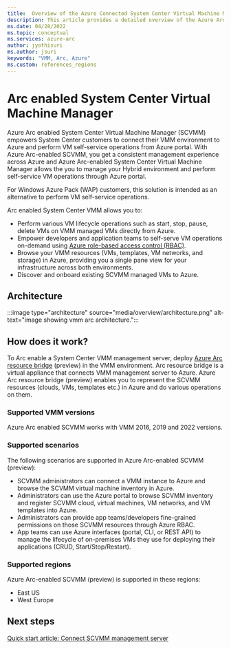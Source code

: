 ```yaml
---
title:  Overview of the Azure Connected System Center Virtual Machine Manager
description: This article provides a detailed overview of the Azure Arc-enabled System Center Virtual Machine Manager
ms.date: 04/28/2022
ms.topic: conceptual
ms.services: azure-arc
author: jyothisuri
ms.author: jsuri
keywords: "VMM, Arc, Azure"
ms.custom: references_regions
---
```


# Arc enabled System Center Virtual Machine Manager

Azure Arc enabled System Center Virtual Machine Manager (SCVMM) empowers System Center customers to connect their VMM environment to Azure and perform VM self-service operations from Azure portal. With Azure Arc-enabled SCVMM, you get a consistent management experience across Azure and Azure Arc-enabled System Center Virtual Machine Manager allows the you to manage your Hybrid environment and perform self-service VM operations through Azure portal.

For Windows Azure Pack (WAP) customers, this solution is intended as an alternative to perform VM self-service operations.

Arc enabled System Center VMM allows you to:

-	Perform various VM lifecycle operations such as start, stop, pause, delete VMs on VMM managed VMs directly from Azure.
-	Empower developers and application teams to self-serve VM operations on-demand using [Azure role-based access control (RBAC)](/azure/role-based-access-control/overview).
-	Browse your VMM resources (VMs, templates, VM networks, and storage) in Azure, providing you a single pane view for your infrastructure across both environments.
-	Discover and onboard existing SCVMM managed VMs to Azure.

## Architecture

:::image type="architecture" source="media/overview/architecture.png" alt-text="image showing vmm arc architecture.":::

## How does it work?

To Arc enable a System Center VMM management server, deploy [Azure Arc resource bridge](/azure/azure-arc/resource-bridge/overview) (preview) in the VMM environment. Arc resource bridge is a virtual appliance that connects VMM management server to Azure. Azure Arc resource bridge (preview) enables you to represent the SCVMM resources (clouds, VMs, templates etc.) in Azure and do various operations on them.

### Supported VMM versions

Azure Arc enabled SCVMM works with VMM 2016, 2019 and 2022 versions.

### Supported scenarios

The following scenarios are supported in Azure Arc-enabled SCVMM (preview):

- SCVMM administrators can connect a VMM instance to Azure and browse the SCVMM virtual machine inventory in Azure.
- Administrators can use the Azure portal to browse SCVMM inventory and register SCVMM cloud, virtual machines, VM networks, and VM templates into Azure.
- Administrators can provide app teams/developers fine-grained permissions on those SCVMM resources through Azure RBAC.
- App teams can use Azure interfaces (portal, CLI, or REST API) to manage the lifecycle of on-premises VMs they use for deploying their applications (CRUD, Start/Stop/Restart).

### Supported regions

Azure Arc-enabled SCVMM (preview) is supported in these regions:

- East US
- West Europe

## Next steps

[Quick start article: Connect SCVMM management server](quickstart-connect-system-center-virtual-machine-manager-to-arc-using-script.md)
